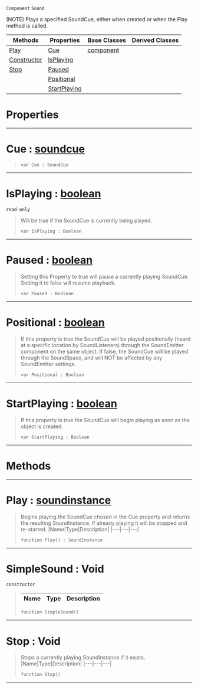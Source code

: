  `Component` `Sound`



(NOTE) Plays a specified SoundCue, either when created or when the Play method is called.

|Methods|Properties|Base Classes|Derived Classes|
|---|---|---|---|
|[ Play](https://plasmaengine.github.io/PlasmaDocs/Plasma1/C++/code_reference/class_reference/simplesound.markdown#play-plasma-engine-documen)|[ Cue](https://plasmaengine.github.io/PlasmaDocs/Plasma1/C++/code_reference/class_reference/simplesound.markdown#cue-plasma-engine-document)|[component](https://plasmaengine.github.io/PlasmaDocs/Plasma1/C++/code_reference/class_reference/component.markdown)| |
|[ Constructor](https://plasmaengine.github.io/PlasmaDocs/Plasma1/C++/code_reference/class_reference/simplesound.markdown#simplesound-void)|[ IsPlaying](https://plasmaengine.github.io/PlasmaDocs/Plasma1/C++/code_reference/class_reference/simplesound.markdown#isplaying-plasma-engine-do)| | |
|[ Stop](https://plasmaengine.github.io/PlasmaDocs/Plasma1/C++/code_reference/class_reference/simplesound.markdown#stop-void)|[ Paused](https://plasmaengine.github.io/PlasmaDocs/Plasma1/C++/code_reference/class_reference/simplesound.markdown#paused-plasma-engine-docum)| | |
| |[ Positional](https://plasmaengine.github.io/PlasmaDocs/Plasma1/C++/code_reference/class_reference/simplesound.markdown#positional-plasma-engine-d)| | |
| |[ StartPlaying](https://plasmaengine.github.io/PlasmaDocs/Plasma1/C++/code_reference/class_reference/simplesound.markdown#startplaying-plasma-engine)| | |


 #  Properties


---  
 #  Cue : [soundcue](https://plasmaengine.github.io/PlasmaDocs/Plasma1/C++/code_reference/class_reference/soundcue.markdown)

> 
> ``` lang=cpp, name=Lightning
> var Cue : SoundCue


---  
 #  IsPlaying : [boolean](https://plasmaengine.github.io/PlasmaDocs/Plasma1/C++/code_reference/lightning_base_types/boolean.markdown)

 `read-only`

> Will be true if the SoundCue is currently being played.
> ``` lang=cpp, name=Lightning
> var IsPlaying : Boolean


---  
 #  Paused : [boolean](https://plasmaengine.github.io/PlasmaDocs/Plasma1/C++/code_reference/lightning_base_types/boolean.markdown)

> Setting this Property to true will pause a currently playing SoundCue. Setting it to false will resume playback.
> ``` lang=cpp, name=Lightning
> var Paused : Boolean


---  
 #  Positional : [boolean](https://plasmaengine.github.io/PlasmaDocs/Plasma1/C++/code_reference/lightning_base_types/boolean.markdown)

> If this property is true the SoundCue will be played positionally (heard at a specific location by SoundListeners) through the SoundEmitter component on the same object. If false, the SoundCue will be played through the SoundSpace, and will NOT be affected by any SoundEmitter settings.
> ``` lang=cpp, name=Lightning
> var Positional : Boolean


---  
 #  StartPlaying : [boolean](https://plasmaengine.github.io/PlasmaDocs/Plasma1/C++/code_reference/lightning_base_types/boolean.markdown)

> If this property is true the SoundCue will begin playing as soon as the object is created.
> ``` lang=cpp, name=Lightning
> var StartPlaying : Boolean


---  
 #  Methods


---  
 #  Play : [soundinstance](https://plasmaengine.github.io/PlasmaDocs/Plasma1/C++/code_reference/class_reference/soundinstance.markdown)

> Begins playing the SoundCue chosen in the Cue property and returns the resulting SoundInstance. If already playing it will be stopped and re-started.
> |Name|Type|Description|
> |---|---|---|
> ``` lang=cpp, name=Lightning
> function Play() : SoundInstance
> ``` 


---  
 #  SimpleSound : Void

 `constructor`

> 
> |Name|Type|Description|
> |---|---|---|
> ``` lang=cpp, name=Lightning
> function SimpleSound()
> ``` 


---  
 #  Stop : Void

> Stops a currently playing SoundInstance if it exists.
> |Name|Type|Description|
> |---|---|---|
> ``` lang=cpp, name=Lightning
> function Stop()
> ``` 


---  
 

 